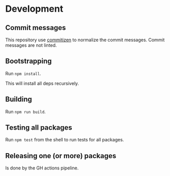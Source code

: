 # Development

## Commit messages

This repository use [commitizen](https://github.com/commitizen/cz-cli)
to normalize the commit messages. Commit messages are not linted.

## Bootstrapping

Run `npm install`.

This will install all deps recursively.

## Building

Run `npm run build`.

## Testing all packages

Run `npm test` from the shell to run tests for all packages.

## Releasing one (or more) packages

Is done by the GH actions pipeline.

